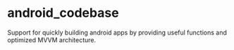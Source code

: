 # android_codebase
Support for quickly building android apps by providing useful functions and optimized MVVM architecture.
